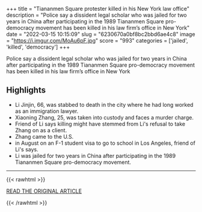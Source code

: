 +++
title = "Tiananmen Square protester killed in his New York law office"
description = "Police say a dissident legal scholar who was jailed for two years in China after participating in the 1989 Tiananmen Square pro-democracy movement has been killed in his law firm’s office in New York"
date = "2022-03-15 10:15:09"
slug = "6230670a0bf8bc2bbd6ae4c8"
image = "https://i.imgur.com/MoAu6pF.jpg"
score = "993"
categories = ['jailed', 'killed', 'democracy']
+++

Police say a dissident legal scholar who was jailed for two years in China after participating in the 1989 Tiananmen Square pro-democracy movement has been killed in his law firm’s office in New York

## Highlights

- Li Jinjin, 66, was stabbed to death in the city where he had long worked as an immigration lawyer.
- Xiaoning Zhang, 25, was taken into custody and faces a murder charge.
- Friend of Li says killing might have stemmed from Li's refusal to take Zhang on as a client.
- Zhang came to the U.S.
- in August on an F-1 student visa to go to school in Los Angeles, friend of Li's says.
- Li was jailed for two years in China after participating in the 1989 Tiananmen Square pro-democracy movement.

---

{{< rawhtml >}}
  <p class="article-category">
    <a target="_blank" href="https://abcnews.go.com/US/wireStory/tiananmen-square-protester-killed-york-law-office-83447920">READ THE ORIGINAL ARTICLE</a>
  </p>
{{< /rawhtml >}}
